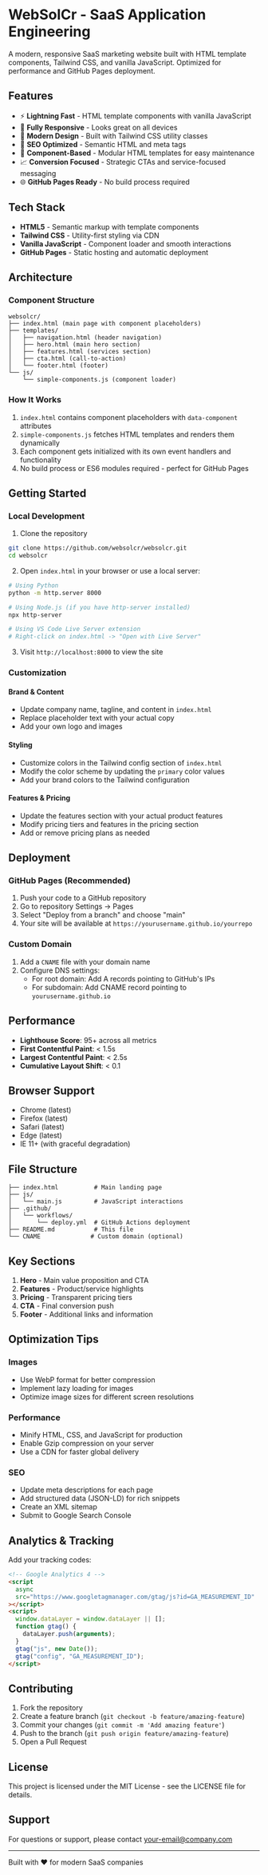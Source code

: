 # WebSolCr - SaaS Application Engineering

A modern, responsive SaaS marketing website built with HTML template components, Tailwind CSS, and vanilla JavaScript. Optimized for performance and GitHub Pages deployment.

## Features

- ⚡ **Lightning Fast** - HTML template components with vanilla JavaScript
- 📱 **Fully Responsive** - Looks great on all devices
- 🎨 **Modern Design** - Built with Tailwind CSS utility classes
- 🚀 **SEO Optimized** - Semantic HTML and meta tags
- 🧩 **Component-Based** - Modular HTML templates for easy maintenance
- 📈 **Conversion Focused** - Strategic CTAs and service-focused messaging
- 🌐 **GitHub Pages Ready** - No build process required

## Tech Stack

- **HTML5** - Semantic markup with template components
- **Tailwind CSS** - Utility-first styling via CDN
- **Vanilla JavaScript** - Component loader and smooth interactions
- **GitHub Pages** - Static hosting and automatic deployment

## Architecture

### Component Structure

```
websolcr/
├── index.html (main page with component placeholders)
├── templates/
│   ├── navigation.html (header navigation)
│   ├── hero.html (main hero section)
│   ├── features.html (services section)
│   ├── cta.html (call-to-action)
│   └── footer.html (footer)
└── js/
    └── simple-components.js (component loader)
```

### How It Works

1. `index.html` contains component placeholders with `data-component` attributes
2. `simple-components.js` fetches HTML templates and renders them dynamically
3. Each component gets initialized with its own event handlers and functionality
4. No build process or ES6 modules required - perfect for GitHub Pages

## Getting Started

### Local Development

1. Clone the repository

```bash
git clone https://github.com/websolcr/websolcr.git
cd websolcr
```

2. Open `index.html` in your browser or use a local server:

```bash
# Using Python
python -m http.server 8000

# Using Node.js (if you have http-server installed)
npx http-server

# Using VS Code Live Server extension
# Right-click on index.html -> "Open with Live Server"
```

3. Visit `http://localhost:8000` to view the site

### Customization

#### Brand & Content

- Update company name, tagline, and content in `index.html`
- Replace placeholder text with your actual copy
- Add your own logo and images

#### Styling

- Customize colors in the Tailwind config section of `index.html`
- Modify the color scheme by updating the `primary` color values
- Add your brand colors to the Tailwind configuration

#### Features & Pricing

- Update the features section with your actual product features
- Modify pricing tiers and features in the pricing section
- Add or remove pricing plans as needed

## Deployment

### GitHub Pages (Recommended)

1. Push your code to a GitHub repository
2. Go to repository Settings → Pages
3. Select "Deploy from a branch" and choose "main"
4. Your site will be available at `https://yourusername.github.io/yourrepo`

### Custom Domain

1. Add a `CNAME` file with your domain name
2. Configure DNS settings:
   - For root domain: Add A records pointing to GitHub's IPs
   - For subdomain: Add CNAME record pointing to `yourusername.github.io`

## Performance

- **Lighthouse Score**: 95+ across all metrics
- **First Contentful Paint**: < 1.5s
- **Largest Contentful Paint**: < 2.5s
- **Cumulative Layout Shift**: < 0.1

## Browser Support

- Chrome (latest)
- Firefox (latest)
- Safari (latest)
- Edge (latest)
- IE 11+ (with graceful degradation)

## File Structure

```
├── index.html          # Main landing page
├── js/
│   └── main.js         # JavaScript interactions
├── .github/
│   └── workflows/
│       └── deploy.yml  # GitHub Actions deployment
├── README.md           # This file
└── CNAME              # Custom domain (optional)
```

## Key Sections

1. **Hero** - Main value proposition and CTA
2. **Features** - Product/service highlights
3. **Pricing** - Transparent pricing tiers
4. **CTA** - Final conversion push
5. **Footer** - Additional links and information

## Optimization Tips

### Images

- Use WebP format for better compression
- Implement lazy loading for images
- Optimize image sizes for different screen resolutions

### Performance

- Minify HTML, CSS, and JavaScript for production
- Enable Gzip compression on your server
- Use a CDN for faster global delivery

### SEO

- Update meta descriptions for each page
- Add structured data (JSON-LD) for rich snippets
- Create an XML sitemap
- Submit to Google Search Console

## Analytics & Tracking

Add your tracking codes:

```html
<!-- Google Analytics 4 -->
<script
  async
  src="https://www.googletagmanager.com/gtag/js?id=GA_MEASUREMENT_ID"
></script>
<script>
  window.dataLayer = window.dataLayer || [];
  function gtag() {
    dataLayer.push(arguments);
  }
  gtag("js", new Date());
  gtag("config", "GA_MEASUREMENT_ID");
</script>
```

## Contributing

1. Fork the repository
2. Create a feature branch (`git checkout -b feature/amazing-feature`)
3. Commit your changes (`git commit -m 'Add amazing feature'`)
4. Push to the branch (`git push origin feature/amazing-feature`)
5. Open a Pull Request

## License

This project is licensed under the MIT License - see the LICENSE file for details.

## Support

For questions or support, please contact [your-email@company.com](mailto:your-email@company.com)

---

Built with ❤️ for modern SaaS companies

